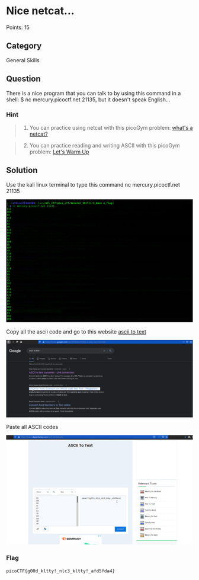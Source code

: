 # Nice netcat...
Points: 15

## Category
General Skills

## Question
There is a nice program that you can talk to by using this command in a shell: $ nc mercury.picoctf.net 21135, but it doesn't speak English...

### Hint
>1. You can practice using netcat with this picoGym problem: [what's a netcat?](https://play.picoctf.org/practice/challenge/34)

>2. You can practice reading and writing ASCII with this picoGym problem: [Let's Warm Up](https://play.picoctf.org/practice/challenge/22)

## Solution
Use the kali linux terminal to type this command nc mercury.picoctf.net 21135

![flag](1.png)

Copy all the ascii code and go to this website [ascii to text](https://www.duplichecker.com/ascii-to-text.php "ascii to text")

![flag](02.png)

Paste all ASCII codes

![flag](3.png)




### Flag
`picoCTF{g00d_kltty!_nlc3_kltty!_afd5fda4}`
